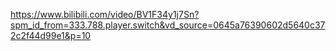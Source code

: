 https://www.bilibili.com/video/BV1F34y1j7Sn?spm_id_from=333.788.player.switch&vd_source=0645a76390602d5640c372c2f44d99e1&p=10<br>
